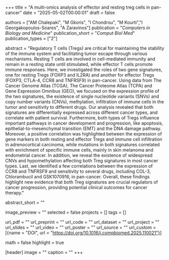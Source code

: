 +++
title = "A multi-omics analysis of effector and resting treg cells in pan-cancer"
date = "2025-05-02T00:00:01"
draft = false

authors = ["AM Chalepaki", "M Gkoris", "I Chondrou", "M Kourti","I Georgakopoulos-Soares", "A Zaravinos"]
publication = "_Computers in Biology and Medicine_"
publication_short = "_Comput Biol Med_"
publication_types = ["2"]

abstract = "Regulatory T cells (Tregs) are critical for maintaining the stability of the immune system and facilitating tumor escape through various mechanisms. Resting T cells are involved in cell-mediated immunity and remain in a resting state until stimulated, while effector T cells promote immune responses. Here, we investigated the roles of two gene signatures, one for resting Tregs (FOXP3 and IL2RA) and another for effector Tregs (FOXP3, CTLA-4, CCR8 and TNFRSF9) in pan-cancer. Using data from The Cancer Genome Atlas (TCGA), The Cancer Proteome Atlas (TCPA) and Gene Expression Omnibus (GEO), we focused on the expression profile of the two signatures, the existence of single nucleotide variants (SNVs) and copy number variants (CNVs), methylation, infiltration of immune cells in the tumor and sensitivity to different drugs. Our analysis revealed that both signatures are differentially expressed across different cancer types, and correlate with patient survival. Furthermore, both types of Tregs influence important pathways in cancer development and progression, like apoptosis, epithelial-to-mesenchymal transition (EMT) and the DNA damage pathway. Moreover, a positive correlation was highlighted between the expression of gene markers in both resting and effector Tregs and immune cell infiltration in adrenocortical carcinoma, while mutations in both signatures correlated with enrichment of specific immune cells, mainly in skin melanoma and endometrial cancer. In addition, we reveal the existence of widespread CNVs and hypomethylation affecting both Treg signatures in most cancer types. Last, we identified a few correlations between the expression of CCR8 and TNFRSF9 and sensitivity to several drugs, including COL-3, Chlorambucil and GSK1070916, in pan-cancer. Overall, these findings highlight new evidence that both Treg signatures are crucial regulators of cancer progression, providing potential clinical outcomes for cancer therapy."

abstract_short = ""

image_preview = ""
selected = false
projects = []
tags = []

url_pdf = ""
url_preprint = ""
url_code = ""
url_dataset = ""
url_project = ""
url_slides = ""
url_video = ""
url_poster = ""
url_source = ""
url_custom = [{name = "DOI", url = "https://doi.org/10.1016/j.compbiomed.2025.110021"}]

math = false
highlight = true

[header]
image = ""
caption = ""
+++
